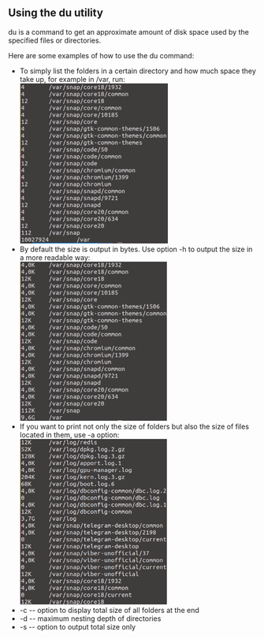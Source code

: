 ## Using the **du** utility
du is a command to get an approximate amount of disk space used by the specified files or directories.

Here are some examples of how to use the du command:
- To simply list the folders in a certain directory and how much space they take up, for example in /var, run: \
  ![du1](../images/du1.png)
- By default the size is output in bytes. Use option -h to output the size in a more readable way: \
  ![du2](../images/du2.png)
- If you want to print not only the size of folders but also the size of files located in them, use -a option: \
  <img src="../images/du3.png" alt="du3" width="298"/>
- -c -- option to display total size of all folders at the end
- -d -- maximum nesting depth of directories
- -s -- option to output total size only
